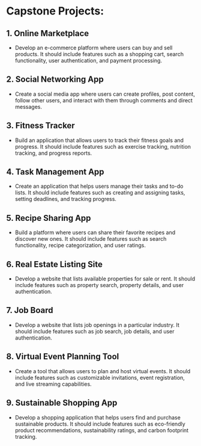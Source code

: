 # Capstone Projects:

## 1. Online Marketplace

- Develop an e-commerce platform where users can buy and sell products. It should include features such as a shopping cart, search functionality, user authentication, and payment processing.

## 2. Social Networking App
- Create a social media app where users can create profiles, post content, follow other users, and interact with them through comments and direct messages.

## 3. Fitness Tracker
- Build an application that allows users to track their fitness goals and progress. It should include features such as exercise tracking, nutrition tracking, and progress reports.

## 4. Task Management App
- Create an application that helps users manage their tasks and to-do lists. It should include features such as creating and assigning tasks, setting deadlines, and tracking progress.

## 5. Recipe Sharing App
- Build a platform where users can share their favorite recipes and discover new ones. It should include features such as search functionality, recipe categorization, and user ratings.

## 6. Real Estate Listing Site
- Develop a website that lists available properties for sale or rent. It should include features such as property search, property details, and user authentication.

## 7. Job Board
- Develop a website that lists job openings in a particular industry. It should include features such as job search, job details, and user authentication.

## 8. Virtual Event Planning Tool
- Create a tool that allows users to plan and host virtual events. It should include features such as customizable invitations, event registration, and live streaming capabilities.

## 9. Sustainable Shopping App
- Develop a shopping application that helps users find and purchase sustainable products. It should include features such as eco-friendly product recommendations, sustainability ratings, and carbon footprint tracking.

